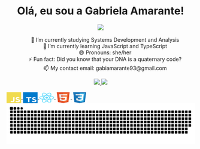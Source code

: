 <h1 align="center">Olá, eu sou a Gabriela Amarante! </h1> 

<div align="center">
<img height="200cm" src="https://media.tenor.com/Mtt_u2FtYBkAAAAC/coffee-code.gif"/>
</div>

<p>
  <ul align="center" type="none">
  <li>🔭 I’m currently studying Systems Development and Analysis
  <li>🌱 I’m currently learning JavaScript and TypeScript 
  <li>😄 Pronouns: she/her 
  <li>⚡ Fun fact: Did you know that your DNA is a quaternary code?
  <li>📫 My contact email: gabiamarante93@gmail.com
  </ul>

<div align="center">
  <a href="https://github.com/amarantegabriela">
  <img height="150em" src="https://github-readme-stats.vercel.app/api?username=amarantegabriela&show_icons=true&theme=dracula&include_all_commits=true&count_private=true"/>
  <img height="150em" src="https://github-readme-stats.vercel.app/api/top-langs/?username=amarantegabriela&layout=compact&langs_count=7&theme=dracula"/>
</div>

  <div style="display: inline_block"><br>
  <img align="center" alt="Js" height="30" width="40" src="https://raw.githubusercontent.com/devicons/devicon/master/icons/javascript/javascript-plain.svg">
  <img align="center" alt="Ts" height="30" width="40" src="https://raw.githubusercontent.com/devicons/devicon/master/icons/typescript/typescript-plain.svg">
  <img align="center" alt="React" height="30" width="40" src="https://raw.githubusercontent.com/devicons/devicon/master/icons/react/react-original.svg">
  <img align="center" alt="HTML" height="30" width="40" src="https://raw.githubusercontent.com/devicons/devicon/master/icons/html5/html5-original.svg">
  <img align="center" alt="CSS" height="30" width="40" src="https://raw.githubusercontent.com/devicons/devicon/master/icons/css3/css3-original.svg">
</div>
  
<div align="center">
<picture>
  <source media="(prefers-color-scheme: dark)" srcset="https://raw.githubusercontent.com/larissak0/larissak0/output/github-contribution-grid-snake-dark.svg">
  <source media="(prefers-color-scheme: light)" srcset="https://raw.githubusercontent.com/larissak0/larissak0/output/github-contribution-grid-snake.svg">
  <img alt="github contribution grid snake animation" src="https://raw.githubusercontent.com/larissak0/larissak0/output/github-contribution-grid-snake.svg">
</picture>

</div> 
